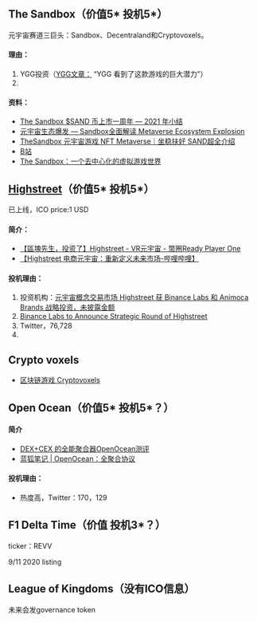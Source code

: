 


## The Sandbox（价值5* 投机5*）
元宇宙赛道三巨头：Sandbox、Decentraland和Cryptovoxels。
#### 理由：
1. YGG投资（[YGG文章：](https://medium.com/yield-guild-games/ygg-10-games-were-invested-in-f1e7b452565f) “YGG 看到了这款游戏的巨大潜力”）
2. 

#### 资料：
- [The Sandbox $SAND 币上市一周年 –– 2021 年小结](https://www.chainnews.com/articles/548973238564.htm)
- [元宇宙生态爆发 — Sandbox全面解读 Metaverse Ecosystem Explosion](https://www.youtube.com/watch?v=sfNb_Zji6Hs)
- [TheSandbox 元宇宙游戏 NFT Metaverse｜坐稳扶好 SAND超全介绍](https://www.youtube.com/watch?v=0Gl5ojI_8HY)
- [B站](https://space.bilibili.com/1888042542/video)
- [The Sandbox：一个去中心化的虚拟游戏世界](https://www.theblockbeats.com/news/20369)


## [Highstreet](https://icodrops.com/highstreet/)（价值5* 投机5*）
已上线，ICO price:1 USD
#### 简介：
- [【區塊先生，投资了】Highstreet - VR元宇宙 - 幣圈Ready Player One ](https://www.youtube.com/watch?v=xYLizrdCm2A&t=567s)
- [【Highstreet 电商元宇宙：重新定义未来市场-哔哩哔哩】](https://b23.tv/2awA6P)
#### 投机理由：
1. 投资机构：[元宇宙概念交易市场 Highstreet 获 Binance Labs 和 Animoca Brands 战略投资，未披露金额](https://www.chainnews.com/news/623935140855.htm)
2. [Binance Labs to Announce Strategic Round of Highstreet](https://twitter.com/highstreetworld/status/1448932549997170689)
3. Twitter，76,728
4. 



## Crypto voxels
- [区块链游戏 Cryptovoxels](https://www.bilibili.com/video/BV1yQ4y167UL?spm_id_from=333.999.0.0)

## Open Ocean（价值5* 投机5*？）
#### 简介
- [DEX+CEX 的全能聚合器OpenOcean测评](https://www.youtube.com/watch?v=RWVv2ocCZVs)
- [蓝狐笔记 | OpenOcean：全聚合协议](https://www.chainnews.com/articles/214555675447.htm)
#### 投机理由：
- 热度高，Twitter：170，129



## F1 Delta Time（价值 投机3*？）

ticker：REVV

9/11 2020 listing

## League of Kingdoms（没有ICO信息）
未来会发governance token